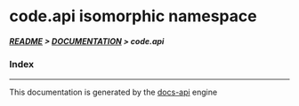
# code.api isomorphic namespace

##### [README](../../../README.md) > [DOCUMENTATION](../../COVER.md) > code.api

### Index

---

This documentation is generated by the [docs-api](https://github.com/bithandshake/docs-api) engine

